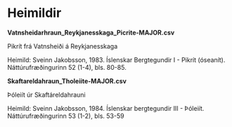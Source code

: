# Heimildir

**Vatnsheidarhraun_Reykjanesskaga_Picrite-MAJOR.csv**

Pikrít frá Vatnsheiði á Reykjanesskaga

Heimild: Sveinn Jakobsson, 1983. Íslenskar Bergtegundir I - Pikrít (óseanít). Náttúrufræðingurinn 52 (1-4), bls. 80-85.

**Skaftareldahraun_Tholeiite-MAJOR.csv**

Þóleiít úr Skaftáreldahrauni

Heimild: Sveinn Jakobsson, 1984. Íslenskar bergtegundir III - Þóleiít. Náttúrufræðingurinn 53 (1-2), bls. 53-59
